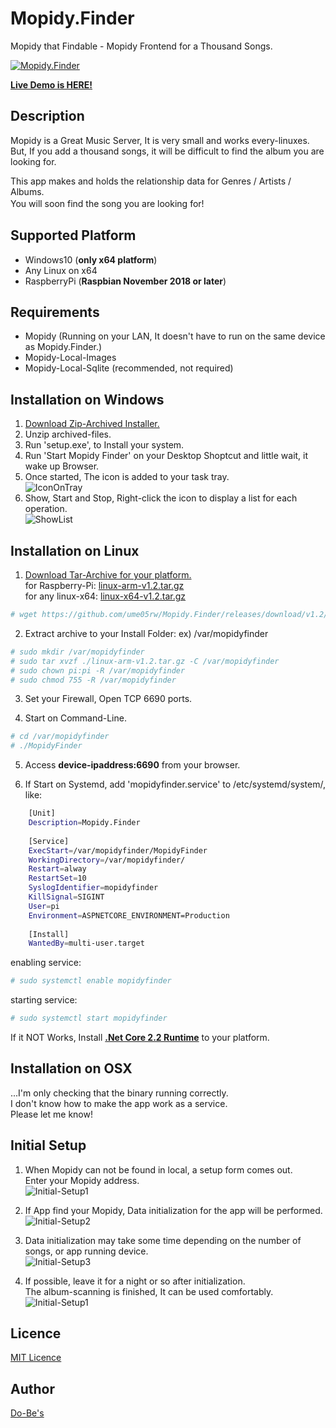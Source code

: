 Mopidy.Finder
====

Mopidy that Findable - Mopidy Frontend for a Thousand Songs.

[![Mopidy.Finder](https://raw.githubusercontent.com/ume05rw/Mopidy.Finder/master/src/img/forGitHub/fullscreen.png "Mopidy.Finder")](http://dobes.jp:6690)  
  
[ **Live Demo is HERE!** ](http://dobes.jp:6690)    

## Description

Mopidy is a Great Music Server, It is very small and works every-linuxes.  
But, If you add a thousand songs, it will be difficult to find the album you are looking for.  
  
This app makes and holds the relationship data for Genres / Artists / Albums.  
You will soon find the song you are looking for!　　

## Supported Platform
* Windows10 (**only x64 platform**)  
* Any Linux on x64
* RaspberryPi (**Raspbian November 2018 or later**)
  
## Requirements
* Mopidy (Running on your LAN, It doesn't have to run on the same device as Mopidy.Finder.)
* Mopidy-Local-Images
* Mopidy-Local-Sqlite (recommended, not required)

## Installation on Windows
1. [Download Zip-Archived Installer.](https://github.com/ume05rw/Mopidy.Finder/releases/download/v1.2/win-x64-installer-v1.2.zip)  
2. Unzip archived-files. 
3. Run 'setup.exe', to Install your system.
4. Run 'Start Mopidy Finder' on your Desktop Shoptcut and little wait, it wake up Browser.
5. Once started, The icon is added to your task tray.  
![IconOnTray](https://raw.githubusercontent.com/ume05rw/Mopidy.Finder/master/src/img/forGitHub/iconOnTray.jpg "IconOnTray")  
6. Show, Start and Stop, Right-click the icon to display a list for each operation.  
![ShowList](https://raw.githubusercontent.com/ume05rw/Mopidy.Finder/master/src/img/forGitHub/iconRightClicked.jpg "ShowList")  

## Installation on Linux
1. [Download Tar-Archive for your platform.](https://github.com/ume05rw/Mopidy.Finder/releases)  
for Raspberry-Pi: [linux-arm-v1.2.tar.gz](https://github.com/ume05rw/Mopidy.Finder/releases/download/v1.2/linux-arm-v1.2.tar.gz)  
for any linux-x64: [linux-x64-v1.2.tar.gz](https://github.com/ume05rw/Mopidy.Finder/releases/download/v1.2/linux-x64-v1.2.tar.gz)

```sh
# wget https://github.com/ume05rw/Mopidy.Finder/releases/download/v1.2/linux-arm-v1.2.tar.gz 
```

2. Extract archive to your Install Folder: ex) /var/mopidyfinder

```sh     
# sudo mkdir /var/mopidyfinder
# sudo tar xvzf ./linux-arm-v1.2.tar.gz -C /var/mopidyfinder
# sudo chown pi:pi -R /var/mopidyfinder
# sudo chmod 755 -R /var/mopidyfinder
```     

3. Set your Firewall, Open TCP 6690 ports.

4. Start on Command-Line.

```sh    
# cd /var/mopidyfinder
# ./MopidyFinder
```    

5. Access **device-ipaddress:6690** from your browser.  

6. If Start on Systemd, add 'mopidyfinder.service' to /etc/systemd/system/, like:

```sh    
    [Unit]
    Description=Mopidy.Finder
    
    [Service]
    ExecStart=/var/mopidyfinder/MopidyFinder
    WorkingDirectory=/var/mopidyfinder/
    Restart=alway
    RestartSet=10
    SyslogIdentifier=mopidyfinder
    KillSignal=SIGINT
    User=pi
    Environment=ASPNETCORE_ENVIRONMENT=Production
    
    [Install]
    WantedBy=multi-user.target
```
    
enabling service:

```sh     
# sudo systemctl enable mopidyfinder 
```     

starting service:

```sh
# sudo systemctl start mopidyfinder
```     
  
If it NOT Works, Install [**.Net Core 2.2 Runtime**](https://dotnet.microsoft.com/download/dotnet-core/2.2) to your platform.  

## Installation on OSX
...I'm only checking that the binary running correctly.  
I don't know how to make the app work as a service.  
Please let me know!  
  
## Initial Setup

1. When Mopidy can not be found in local, a setup form comes out.  
Enter your Mopidy address.  
![Initial-Setup1](https://raw.githubusercontent.com/ume05rw/Mopidy.Finder/master/src/img/forGitHub/initial-setup1.png "Initial-Setup1")  

2. If App find your Mopidy, Data initialization for the app will be performed.  
![Initial-Setup2](https://raw.githubusercontent.com/ume05rw/Mopidy.Finder/master/src/img/forGitHub/initial-setup2.png "Initial-Setup2")  

3. Data initialization may take some time depending on the number of songs, or app running device.  
![Initial-Setup3](https://raw.githubusercontent.com/ume05rw/Mopidy.Finder/master/src/img/forGitHub/initial-setup3.png "Initial-Setup3")  

4. If possible, leave it for a night or so after initialization.  
The album-scanning is finished, It can be used comfortably.  
![Initial-Setup1](https://raw.githubusercontent.com/ume05rw/Mopidy.Finder/master/src/img/forGitHub/initial-setup4.png "Initial-Setup1")  


## Licence

[MIT Licence](https://github.com/ume05rw/Mopidy.Finder/blob/master/LICENSE)

## Author

[Do-Be's](http://dobes.jp)
